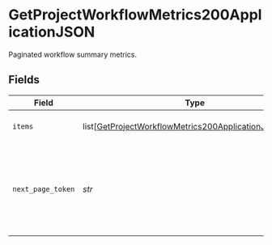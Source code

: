 # GetProjectWorkflowMetrics200ApplicationJSON

Paginated workflow summary metrics.


## Fields

| Field                                                                                                                                 | Type                                                                                                                                  | Required                                                                                                                              | Description                                                                                                                           |
| ------------------------------------------------------------------------------------------------------------------------------------- | ------------------------------------------------------------------------------------------------------------------------------------- | ------------------------------------------------------------------------------------------------------------------------------------- | ------------------------------------------------------------------------------------------------------------------------------------- |
| `items`                                                                                                                               | list[[GetProjectWorkflowMetrics200ApplicationJSONItems](../../models/operations/getprojectworkflowmetrics200applicationjsonitems.md)] | :heavy_check_mark:                                                                                                                    | Workflow summary metrics.                                                                                                             |
| `next_page_token`                                                                                                                     | *str*                                                                                                                                 | :heavy_check_mark:                                                                                                                    | A token to pass as a `page-token` query parameter to return the next page of results.                                                 |
